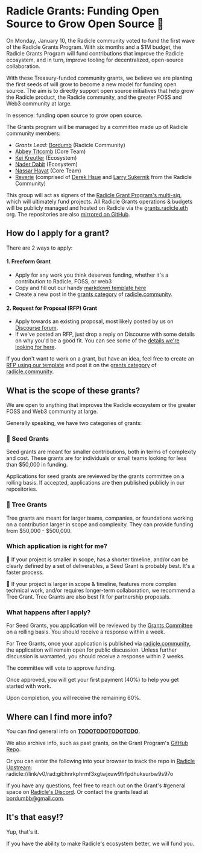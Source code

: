 # Radicle Grants: Funding Open Source to Grow Open Source 🌱

On Monday, January 10, the Radicle community voted to fund the first wave of the Radicle Grants Program. With six months and a $1M budget, the Radicle Grants Program will fund contributions that improve the Radicle ecosystem, and in turn, improve tooling for decentralized, open-source collaboration.

With these Treasury-funded community grants, we believe we are planting the first seeds of will grow to become a new model for funding open source. The aim is to directly support open source initiatives that help grow the Radicle product, the Radicle community, and the greater FOSS and Web3 community at large.

In essence: funding open source to grow open source.

The Grants program will be managed by a committee made up of Radicle community members:

- *Grants Lead:* [Bordumb](https://twitter.com/bordumbb) (Radicle Community)
- [Abbey Titcomb](https://twitter.com/abbey_titcomb) (Core Team)
- [Kei Kreutler](https://twitter.com/keikreutler) (Ecosystem)
- [Nader Dabit](https://twitter.com/dabit3) (Ecosystem)
- [Nassar Hayat](https://twitter.com/nassarhayat) (Core Team)
- [Reverie](https://twitter.com/hi_reverie) (comprised of [Derek Hsue](https://twitter.com/derek_hsue) and [Larry Sukernik](https://twitter.com/lsukernik) from the Radicle Community)

This group will act as signers of the [Radicle Grant Program's multi-sig](https://gnosis-safe.io/app/eth:0x394B920c5d39E0Ca40fCa2871569B6B90D750c7c/balances), which will ultimately fund projects. All Radicle Grants operations & budgets will be publicly managed and hosted on Radicle via the [grants.radicle.eth](https://app.radicle.network/orgs/grants.radicle.eth) org. The repositories are also [mirrored on GitHub](https://github.com/radicle-dev/radicle-grants).

## How do I apply for a grant?

There are 2 ways to apply:

#### 1. Freeform Grant 
* Apply for any work you think deserves funding, whether it's a contribution to Radicle, FOSS, or web3 
* Copy and fill out our handy [markdown template here](https://raw.githubusercontent.com/radicle-dev/radicle-grants/main/grants/applications/template.md)
* Create a new post in the [grants category](https://radicle.community/c/grants/24) of [radicle.community](https://radicle.community/).

#### 2. Request for Proposal (RFP) Grant
* Apply towards an existing proposal, most likely posted by us on [Discourse forum](https://radicle.community/c/grants/24).
* If we've posted an RFP, just drop a reply on Discourse with some details on why you'd be a good fit. You can see some of the [details we're looking for here](https://raw.githubusercontent.com/radicle-dev/radicle-grants/main/grants/applications/template.md).

If you don't want to work on a grant, but have an idea, feel free to create an [RFP using our template](https://github.com/radicle-dev/radicle-grants/blob/main/rfps/template.md) and post it on the [grants category](https://radicle.community/c/grants/24) of [radicle.community](https://radicle.community/).

## What is the scope of these grants?

We are open to anything that improves the Radicle ecosystem or the greater FOSS and Web3 community at large.

Generally speaking, we have two categories of grants:

### 🌱 Seed Grants

Seed grants are meant for smaller contributions, both in terms of complexity and cost. These grants are for individuals or small teams looking for less than $50,000 in funding. 

Applications for seed grants are reviewed by the grants committee on a rolling basis. If accepted, applications are then published publicly in our repositories. 

### 🌲 Tree Grants

Tree grants are meant for larger teams, companies, or foundations working on a contribution larger in scope and complexity. They can provide funding from $50,000 - $500,000. 

### Which application is right for me?
🌱 If your project is smaller in scope, has a shorter timeline, and/or can be clearly defined by a set of deliverables, a Seed Grant is probably best. It's a faster process.

🌲 If your project is larger in scope & timeline, features more complex technical work, and/or requires longer-term collaboration, we recommend a Tree Grant. Tree Grants are also best fit for partnership proposals.

### What happens after I apply?

For Seed Grants, you application will be reviewed by the [Grants Committee](https://github.com/radicle-dev/radicle-grants#team) on a rolling basis. You should receive a response within a week. 

For Tree Grants, once your application is published via [radicle.community](https://radicle.community/c/grants/24), the application will remain open for public discussion. Unless further discussion is warranted, you should receive a response within 2 weeks.

The committee will vote to approve funding.

Once approved, you will get your first payment (40%) to help you get started with work.

Upon completion, you will receive the remaining 60%.

## Where can I find more info?

You can find general info on [****TODOTODOTODOTODO****](grants-notion-page).

We also archive info, such as past grants, on the Grant Program's [GitHub Repo](https://github.com/radicle-dev/radicle-grants).

Or you can enter the following into your browser to track the repo in [Radicle Upstream](https://radicle.xyz/tryit):
radicle://link/v0/rad:git:hnrkphrmf3xgtwjxuw9frfpdhuksurbw9s97o

If you have any questions, feel free to reach out on the Grant's #general space on [Radicle's Discord](https://discord.gg/aNZdn5hP). Or contact the grants lead at <bordumbb@gmail.com>.

## It's that easy!?
Yup, that's it. 

If you have the ability to make Radicle's ecosystem better, we will fund you.
